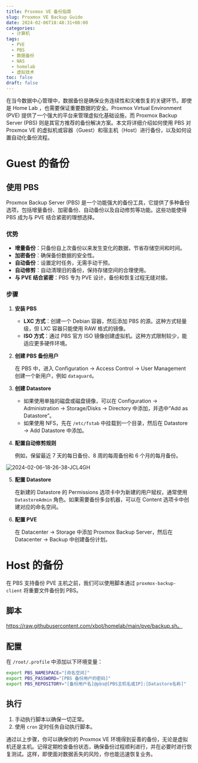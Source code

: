```yaml
---
title: Proxmox VE 备份指南
slug: Proxmox VE Backup Guide
date: 2024-02-06T18:48:31+08:00
categories:
  - 计算机
tags:
  - PVE
  - PBS
  - 数据备份
  - NAS
  - homelab
  - 虚拟技术
toc: false
draft: false
---
```


在当今数据中心管理中，数据备份是确保业务连续性和灾难恢复的关键环节。即使是 Home Lab ，也需要保证重要数据的安全。Proxmox Virtual Environment (PVE) 提供了一个强大的平台来管理虚拟化基础设施，而 Proxmox Backup Server (PBS) 则是其官方推荐的备份解决方案。本文将详细介绍如何使用 PBS 对 Proxmox VE 的虚拟机或容器（Guest）和宿主机（Host）进行备份，以及如何设置自动化备份流程。

# Guest 的备份

## 使用 PBS

Proxmox Backup Server (PBS) 是一个功能强大的备份工具，它提供了多种备份选项，包括增量备份、加密备份、自动备份以及自动修剪等功能。这些功能使得 PBS 成为与 PVE 结合紧密的理想选择。

### 优势

- **增量备份**：只备份自上次备份以来发生变化的数据，节省存储空间和时间。
- **加密备份**：确保备份数据的安全性。
- **自动备份**：设置定时任务，无需手动干预。
- **自动修剪**：自动清理旧的备份，保持存储空间的合理使用。
- **与 PVE 结合紧密**：PBS 专为 PVE 设计，备份和恢复过程无缝对接。

### 步骤

1. **安装 PBS**

   - **LXC 方式**：创建一个 Debian 容器，然后添加 PBS 的源。这种方式轻量级，但 LXC 容器只能使用 RAW 格式的镜像。
   - **ISO 方式**：通过 PBS 官方 ISO 镜像创建虚拟机。这种方式限制较少，能适应更多硬件环境。

2. **创建 PBS 备份用户**

   在 PBS 中，进入 Configuration → Access Control → User Management 创建一个新用户，例如 `dataguard`。

3. **创建 Datastore**

   - 如果使用单独的磁盘或磁盘镜像，可以在 Configuration → Administration → Storage/Disks -> Directory 中添加，并选中“Add as Datastore”。
   - 如果使用 NFS，先在 `/etc/fstab` 中挂载到一个目录，然后在 Datastore → Add Datastore 中添加。

4. **配置自动修剪规则**

   例如，保留最近 7 天的每日备份、8 周的每周备份和 6 个月的每月备份。

![2024-02-06-18-26-38-JCL4GH](https://raw.githubusercontent.com/xbot/image-hosting/master/blog/2024-02-06-18-26-38-JCL4GH.png)

5. **配置 Datastore**

   在新建的 Datastore 的 Permissions 选项卡中为新建的用户赋权，通常使用 `DatastoreAdmin` 角色。如果需要备份多台机器，可以在 Content 选项卡中创建对应的命名空间。

6. **配置 PVE**

   在 Datacenter → Storage 中添加 Proxmox Backup Server，然后在 Datacenter → Backup 中创建备份计划。

# Host 的备份

在 PBS 支持备份 PVE 主机之前，我们可以使用脚本通过 `proxmox-backup-client` 将重要文件备份到 PBS。

## 脚本

https://raw.githubusercontent.com/xbot/homelab/main/pve/backup.sh。

## 配置

在 `/root/.profile` 中添加以下环境变量：

```bash
export PBS_NAMESPACE="[命名空间]"
export PBS_PASSWORD="[PBS 备份用户的密码]"
export PBS_REPOSITORY="[备份用户名]@pbs@[PBS主机名或IP]:[Datastore名称]"
```

## 执行

1. 手动执行脚本以确保一切正常。
2. 使用 `cron` 定时任务自动执行脚本。

通过以上步骤，你可以确保你的 Proxmox VE 环境得到妥善的备份，无论是虚拟机还是主机。记得定期检查备份状态，确保备份过程顺利进行，并在必要时进行恢复测试。这样，即使面对数据丢失的风险，你也能迅速恢复业务。